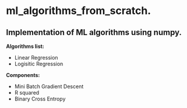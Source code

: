 # ml_algorithms_from_scratch.
## Implementation of ML algorithms using numpy.
__Algorithms list:__
 - Linear Regression
 - Logisitic Regression

__Components:__
  - Mini Batch Gradient Descent
  - R squared
  - Binary Cross Entropy
  
